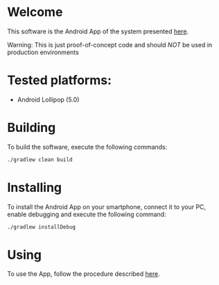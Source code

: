 # Welcome

This software is the Android App of the system presented [here](https://github.com/eriknellessen/user-controlled-decryption-operations/).

Warning: This is just proof-of-concept code and should _NOT_ be used in production environments

# Tested platforms:

* Android Lollipop (5.0)

# Building

To build the software, execute the following commands:

```sh
./gradlew clean build
```
# Installing

To install the Android App on your smartphone, connect it to your PC, enable debugging and execute the following command:

```sh
./gradlew installDebug
```

# Using

To use the App, follow the procedure described [here](https://github.com/eriknellessen/user-controlled-decryption-operations/#setup).
